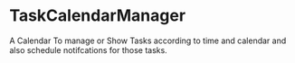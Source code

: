# TaskCalendarManager
A Calendar To manage or Show Tasks according to time and calendar and also schedule notifcations for those tasks.
